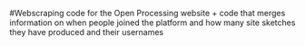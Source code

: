 #Webscraping code for the Open Processing website + code that merges information on when people joined the platform and how many site 
sketches they have produced and their usernames
